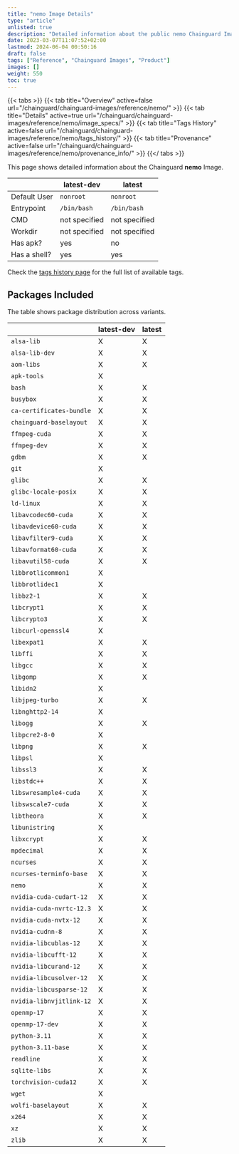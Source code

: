 ```yaml
---
title: "nemo Image Details"
type: "article"
unlisted: true
description: "Detailed information about the public nemo Chainguard Image."
date: 2023-03-07T11:07:52+02:00
lastmod: 2024-06-04 00:50:16
draft: false
tags: ["Reference", "Chainguard Images", "Product"]
images: []
weight: 550
toc: true
---
```


{{< tabs >}}
{{< tab title="Overview" active=false url="/chainguard/chainguard-images/reference/nemo/" >}}
{{< tab title="Details" active=true url="/chainguard/chainguard-images/reference/nemo/image_specs/" >}}
{{< tab title="Tags History" active=false url="/chainguard/chainguard-images/reference/nemo/tags_history/" >}}
{{< tab title="Provenance" active=false url="/chainguard/chainguard-images/reference/nemo/provenance_info/" >}}
{{</ tabs >}}

This page shows detailed information about the Chainguard **nemo** Image.

|              | latest-dev    | latest        |
|--------------|---------------|---------------|
| Default User | `nonroot`     | `nonroot`     |
| Entrypoint   | `/bin/bash`   | `/bin/bash`   |
| CMD          | not specified | not specified |
| Workdir      | not specified | not specified |
| Has apk?     | yes           | no            |
| Has a shell? | yes           | yes           |

Check the [tags history page](/chainguard/chainguard-images/reference/nemo/tags_history/) for the full list of available tags.

## Packages Included
The table shows package distribution across variants.

|                          | latest-dev | latest |
|--------------------------|------------|--------|
| `alsa-lib`               | X          | X      |
| `alsa-lib-dev`           | X          | X      |
| `aom-libs`               | X          | X      |
| `apk-tools`              | X          |        |
| `bash`                   | X          | X      |
| `busybox`                | X          | X      |
| `ca-certificates-bundle` | X          | X      |
| `chainguard-baselayout`  | X          | X      |
| `ffmpeg-cuda`            | X          | X      |
| `ffmpeg-dev`             | X          | X      |
| `gdbm`                   | X          | X      |
| `git`                    | X          |        |
| `glibc`                  | X          | X      |
| `glibc-locale-posix`     | X          | X      |
| `ld-linux`               | X          | X      |
| `libavcodec60-cuda`      | X          | X      |
| `libavdevice60-cuda`     | X          | X      |
| `libavfilter9-cuda`      | X          | X      |
| `libavformat60-cuda`     | X          | X      |
| `libavutil58-cuda`       | X          | X      |
| `libbrotlicommon1`       | X          |        |
| `libbrotlidec1`          | X          |        |
| `libbz2-1`               | X          | X      |
| `libcrypt1`              | X          | X      |
| `libcrypto3`             | X          | X      |
| `libcurl-openssl4`       | X          |        |
| `libexpat1`              | X          | X      |
| `libffi`                 | X          | X      |
| `libgcc`                 | X          | X      |
| `libgomp`                | X          | X      |
| `libidn2`                | X          |        |
| `libjpeg-turbo`          | X          | X      |
| `libnghttp2-14`          | X          |        |
| `libogg`                 | X          | X      |
| `libpcre2-8-0`           | X          |        |
| `libpng`                 | X          | X      |
| `libpsl`                 | X          |        |
| `libssl3`                | X          | X      |
| `libstdc++`              | X          | X      |
| `libswresample4-cuda`    | X          | X      |
| `libswscale7-cuda`       | X          | X      |
| `libtheora`              | X          | X      |
| `libunistring`           | X          |        |
| `libxcrypt`              | X          | X      |
| `mpdecimal`              | X          | X      |
| `ncurses`                | X          | X      |
| `ncurses-terminfo-base`  | X          | X      |
| `nemo`                   | X          | X      |
| `nvidia-cuda-cudart-12`  | X          | X      |
| `nvidia-cuda-nvrtc-12.3` | X          | X      |
| `nvidia-cuda-nvtx-12`    | X          | X      |
| `nvidia-cudnn-8`         | X          | X      |
| `nvidia-libcublas-12`    | X          | X      |
| `nvidia-libcufft-12`     | X          | X      |
| `nvidia-libcurand-12`    | X          | X      |
| `nvidia-libcusolver-12`  | X          | X      |
| `nvidia-libcusparse-12`  | X          | X      |
| `nvidia-libnvjitlink-12` | X          | X      |
| `openmp-17`              | X          | X      |
| `openmp-17-dev`          | X          | X      |
| `python-3.11`            | X          | X      |
| `python-3.11-base`       | X          | X      |
| `readline`               | X          | X      |
| `sqlite-libs`            | X          | X      |
| `torchvision-cuda12`     | X          | X      |
| `wget`                   | X          |        |
| `wolfi-baselayout`       | X          | X      |
| `x264`                   | X          | X      |
| `xz`                     | X          | X      |
| `zlib`                   | X          | X      |


